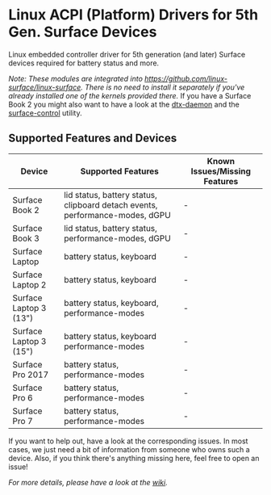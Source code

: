 # Linux ACPI (Platform) Drivers for 5th Gen. Surface Devices

Linux embedded controller driver for 5th generation (and later) Surface devices required for battery status and more.

_Note: These modules are integrated into https://github.com/linux-surface/linux-surface._
_There is no need to install it separately if you've already installed one of the kernels provided there._
If you have a Surface Book 2 you might also want to have a look at the [dtx-daemon][dtx-daemon] and the [surface-control][surface-control] utility.

## Supported Features and Devices

| Device                 | Supported Features                                                           | Known Issues/Missing Features |
|------------------------|------------------------------------------------------------------------------|-------------------------------|
| Surface Book 2         | lid status, battery status, clipboard detach events, performance-modes, dGPU | -                             |
| Surface Book 3         | lid status, battery status, performance-modes, dGPU                          | -                             |
| Surface Laptop         | battery status, keyboard                                                     | -                             |
| Surface Laptop 2       | battery status, keyboard                                                     | -                             |
| Surface Laptop 3 (13") | battery status, keyboard, performance-modes                                  | -                             |
| Surface Laptop 3 (15") | battery status, keyboard  performance-modes                                  | -                             |
| Surface Pro 2017       | battery status, performance-modes                                            | -                             |
| Surface Pro 6          | battery status, performance-modes                                            | -                             |
| Surface Pro 7          | battery status, performance-modes                                            | -                             |

If you want to help out, have a look at the corresponding issues.
In most cases, we just need a bit of information from someone who owns such a device.
Also, if you think there's anything missing here, feel free to open an issue!

_For more details, please have a look at the [wiki][wiki]._

[wiki]: https://github.com/linux-surface/surface-aggregator-module/wiki
[dtx-daemon]: https://github.com/linux-surface/surface-dtx-daemon
[surface-control]: https://github.com/linux-surface/surface-control
